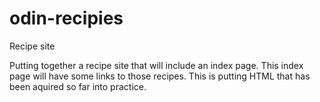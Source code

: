 # odin-recipies
Recipe site

Putting together a recipe site that will include an index page. This index page will have some links to those recipes.
This is putting HTML that has been aquired so far into practice.
